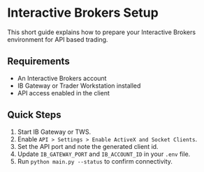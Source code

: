 # Interactive Brokers Setup

This short guide explains how to prepare your Interactive Brokers environment for API based trading.

## Requirements
- An Interactive Brokers account
- IB Gateway or Trader Workstation installed
- API access enabled in the client

## Quick Steps
1. Start IB Gateway or TWS.
2. Enable `API > Settings > Enable ActiveX and Socket Clients`.
3. Set the API port and note the generated client id.
4. Update `IB_GATEWAY_PORT` and `IB_ACCOUNT_ID` in your `.env` file.
5. Run `python main.py --status` to confirm connectivity.
